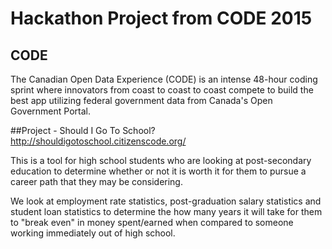 # Hackathon Project from CODE 2015
## CODE
The Canadian Open Data Experience (CODE) is an intense 48-hour coding sprint where innovators from coast to coast to coast compete to build the best app utilizing federal government data from Canada's Open Government Portal.

##Project - Should I Go To School?
http://shouldigotoschool.citizenscode.org/

This is a tool for high school students who are looking at post-secondary education to determine whether or not it is worth it for them to pursue a career path that they may be considering.

We look at employment rate statistics, post-graduation salary statistics and student loan statistics to determine the how many years it will take for them to "break even" in money spent/earned when compared to someone working immediately out of high school.
